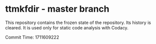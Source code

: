 # ttmkfdir - master branch

This repository contains the frozen state of the repository.
Its history is cleared. It is used only for static code
analysis with Codacy.

Commit Time: 1711609222